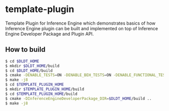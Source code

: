 # template-plugin

Template Plugin for Inference Engine which demonstrates basics of how Inference Engine plugin can be built and implemented on top of Inference Engine Developer Package and Plugin API.

## How to build

```bash
$ cd $DLDT_HOME
$ mkdir $DLDT_HOME/build
$ cd $DLDT_HOME/build
$ cmake -DENABLE_TESTS=ON -DENABLE_BEH_TESTS=ON -DENABLE_FUNCTIONAL_TESTS=ON ..
$ make -j8
$ cd $TEMPLATE_PLUGIN_HOME
$ mkdir $TEMPLATE_PLUGIN_HOME/build
$ cd $TEMPLATE_PLUGIN_HOME/build
$ cmake -DInferenceEngineDeveloperPackage_DIR=$DLDT_HOME/build ..
$ make -j8
```
